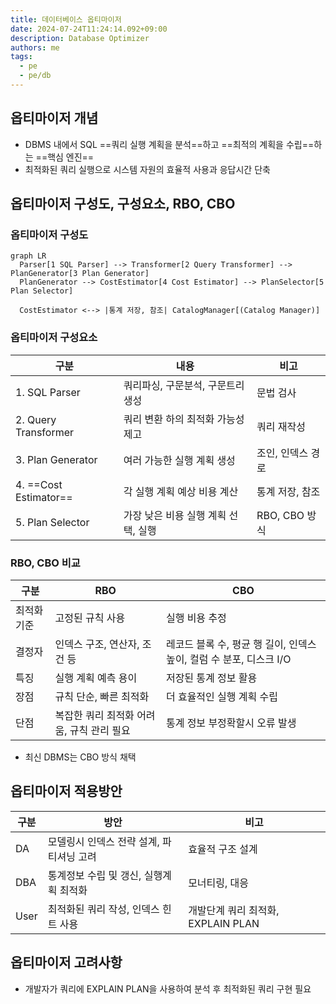 ```yaml
---
title: 데이터베이스 옵티마이저
date: 2024-07-24T11:24:14.092+09:00
description: Database Optimizer
authors: me
tags:
  - pe
  - pe/db
---
```


## 옵티마이저 개념

- DBMS 내에서 SQL ==쿼리 실행 계획을 분석==하고 ==최적의 계획을 수립==하는 ==핵심 엔진==
- 최적화된 쿼리 실행으로 시스템 자원의 효율적 사용과 응답시간 단축

## 옵티마이저 구성도, 구성요소, RBO, CBO

### 옵티마이저 구성도

```mermaid
graph LR
  Parser[1 SQL Parser] --> Transformer[2 Query Transformer] --> PlanGenerator[3 Plan Generator] 
  PlanGenerator --> CostEstimator[4 Cost Estimator] --> PlanSelector[5 Plan Selector]

  CostEstimator <--> |통계 저장, 참조| CatalogManager[(Catalog Manager)]
```

### 옵티마이저 구성요소

| 구분 | 내용 | 비고 |
| --- | --- | --- |
| 1. SQL Parser | 쿼리파싱, 구문분석, 구문트리생성 | 문법 검사 |
| 2. Query Transformer | 쿼리 변환 하의 최적화 가능성 제고 | 쿼리 재작성 |
| 3. Plan Generator | 여러 가능한 실행 계획 생성 | 조인, 인덱스 경로 |
| 4. ==Cost Estimator== | 각 실행 계획 예상 비용 계산 | 통계 저장, 참조 |
| 5. Plan Selector | 가장 낮은 비용 실행 계획 선택, 실행 | RBO, CBO 방식 |

### RBO, CBO 비교

| 구분 | RBO | CBO |
| --- | --- | --- |
| 최적화 기준 | 고정된 규칙 사용 | 실행 비용 추정 |
| 결정자 | 인덱스 구조, 연산자, 조건 등 | 레코드 블록 수, 평균 행 길이, 인덱스 높이, 컬럼 수 분포, 디스크 I/O |
| 특징 | 실행 계획 예측 용이 | 저장된 통계 정보 활용 |
| 장점 | 규칙 단순, 빠른 최적화 | 더 효율적인 실행 계획 수립 |
| 단점 | 복잡한 쿼리 최적화 어려움, 규칙 관리 필요 | 통계 정보 부정확할시 오류 발생 |

- 최신 DBMS는 CBO 방식 채택

## 옵티마이저 적용방안

| 구분 | 방안 | 비고 |
| --- | --- | --- |
| DA | 모델링시 인덱스 전략 설계, 파티셔닝 고려 | 효율적 구조 설계 |
| DBA | 통계정보 수립 및 갱신, 실행계획 최적화 | 모너티링, 대응 |
| User | 최적화된 쿼리 작성, 인덱스 힌트 사용 | 개발단계 쿼리 최적화, EXPLAIN PLAN |

## 옵티마이저 고려사항

- 개발자가 쿼리에 EXPLAIN PLAN을 사용하여 분석 후 최적화된 쿼리 구현 필요
